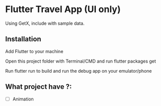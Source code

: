 # Flutter Travel App (UI only)

Using GetX, include with sample data.

## Installation

Add Flutter to your machine

Open this project folder with Terminal/CMD and run flutter packages get

Run flutter run to build and run the debug app on your emulator/phone

## What project have ?:

- [ ] Animation